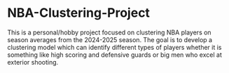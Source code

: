 # NBA-Clustering-Project
This is a personal/hobby project focused on clustering NBA players on season averages from the 2024-2025 season. The goal is to develop a clustering model which can identify different types of players whether it is something like high scoring and defensive guards or big men who excel at exterior shooting.
